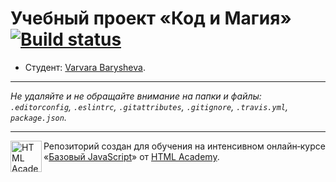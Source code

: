# Учебный проект «Код и Магия» [![Build status][travis-image]][travis-url]

* Студент: [Varvara Barysheva](https://up.htmlacademy.ru/javascript/11/user/316117).

---

_Не удаляйте и не обращайте внимание на папки и файлы:_<br>
_`.editorconfig`, `.eslintrc`, `.gitattributes`, `.gitignore`, `.travis.yml`, `package.json`._

---

<a href="https://htmlacademy.ru/intensive/javascript"><img align="left" width="50" height="50" title="HTML Academy" src="https://up.htmlacademy.ru/static/img/intensive/javascript/logo-for-github.svg"></a>

Репозиторий создан для обучения на интенсивном онлайн‑курсе «[Базовый JavaScript](https://htmlacademy.ru/intensive/javascript)» от [HTML Academy](https://htmlacademy.ru).

[travis-image]: https://travis-ci.org/htmlacademy-javascript/316117-code-and-magick.svg?branch=master
[travis-url]: https://travis-ci.org/htmlacademy-javascript/316117-code-and-magick
